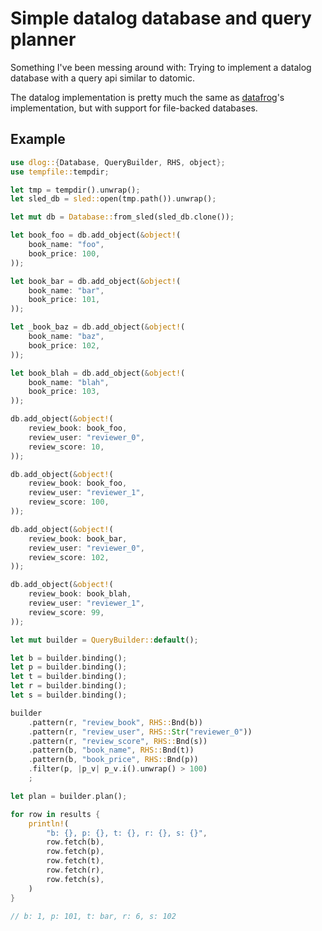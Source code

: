 # Simple datalog database and query planner

Something I've been messing around with: Trying to implement a datalog database
with a query api similar to datomic.

The datalog implementation is pretty much the same as
[datafrog](https://github.com/rust-lang/datafrog)'s implementation, but with
support for file-backed databases.


## Example

```rust
use dlog::{Database, QueryBuilder, RHS, object};
use tempfile::tempdir;

let tmp = tempdir().unwrap();
let sled_db = sled::open(tmp.path()).unwrap();

let mut db = Database::from_sled(sled_db.clone());

let book_foo = db.add_object(&object!(
    book_name: "foo",
    book_price: 100,
));

let book_bar = db.add_object(&object!(
    book_name: "bar",
    book_price: 101,
));

let _book_baz = db.add_object(&object!(
    book_name: "baz",
    book_price: 102,
));

let book_blah = db.add_object(&object!(
    book_name: "blah",
    book_price: 103,
));

db.add_object(&object!(
    review_book: book_foo,
    review_user: "reviewer_0",
    review_score: 10,
));

db.add_object(&object!(
    review_book: book_foo,
    review_user: "reviewer_1",
    review_score: 100,
));

db.add_object(&object!(
    review_book: book_bar,
    review_user: "reviewer_0",
    review_score: 102,
));

db.add_object(&object!(
    review_book: book_blah,
    review_user: "reviewer_1",
    review_score: 99,
));

let mut builder = QueryBuilder::default();

let b = builder.binding();
let p = builder.binding();
let t = builder.binding();
let r = builder.binding();
let s = builder.binding();

builder
    .pattern(r, "review_book", RHS::Bnd(b))
    .pattern(r, "review_user", RHS::Str("reviewer_0"))
    .pattern(r, "review_score", RHS::Bnd(s))
    .pattern(b, "book_name", RHS::Bnd(t))
    .pattern(b, "book_price", RHS::Bnd(p))
    .filter(p, |p_v| p_v.i().unwrap() > 100)
    ;

let plan = builder.plan();

for row in results {
    println!(
        "b: {}, p: {}, t: {}, r: {}, s: {}",
        row.fetch(b),
        row.fetch(p),
        row.fetch(t),
        row.fetch(r),
        row.fetch(s),
    )
}

// b: 1, p: 101, t: bar, r: 6, s: 102
```
